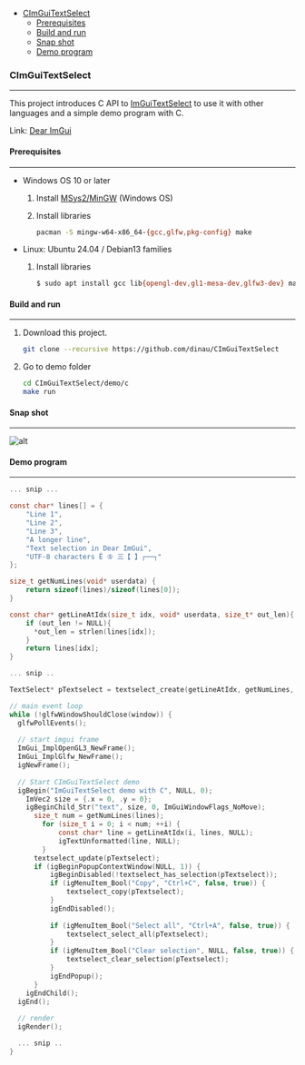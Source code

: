 <!-- START doctoc generated TOC please keep comment here to allow auto update -->
<!-- DON'T EDIT THIS SECTION, INSTEAD RE-RUN doctoc TO UPDATE -->

- [CImGuiTextSelect](#cimguitextselect)
  - [Prerequisites](#prerequisites)
  - [Build and run](#build-and-run)
  - [Snap shot](#snap-shot)
  - [Demo program](#demo-program)

<!-- END doctoc generated TOC please keep comment here to allow auto update -->

### CImGuiTextSelect

---

This project introduces C API to [ImGuiTextSelect](https://github.com/AidanSun05/ImGuiTextSelect) to use it with other languages and
a simple demo program with C.

Link: [Dear ImGui](https://github.com/ocornut/imgui)


#### Prerequisites

---

- Windows OS 10 or later
   1. Install [MSys2/MinGW](https://www.msys2.org/) (Windows OS)
   1. Install libraries
   
      ```sh
      pacman -S mingw-w64-x86_64-{gcc,glfw,pkg-config} make
      ```

- Linux: Ubuntu 24.04 / Debian13 families  
   1. Install libraries

      ```sh
      $ sudo apt install gcc lib{opengl-dev,gl1-mesa-dev,glfw3-dev} make pkg-config
      ```

#### Build and run

---

1. Download this project.

   ```sh
   git clone --recursive https://github.com/dinau/CImGuiTextSelect
   ```
1. Go to demo folder

   ```sh
   cd CImGuiTextSelect/demo/c
   make run 
   ```

#### Snap shot

---

![alt](img/CImGuiTextSelect.gif)

#### Demo program 

---

```c
... snip ...

const char* lines[] = {
    "Line 1",
    "Line 2",
    "Line 3",
    "A longer line",
    "Text selection in Dear ImGui",
    "UTF-8 characters Ë ⑤ 三【 】┌──┐"
};

size_t getNumLines(void* userdata) {
    return sizeof(lines)/sizeof(lines[0]);
}

const char* getLineAtIdx(size_t idx, void* userdata, size_t* out_len){
    if (out_len != NULL){
      *out_len = strlen(lines[idx]);
    }
    return lines[idx];
}

... snip ..

TextSelect* pTextselect = textselect_create(getLineAtIdx, getNumLines, lines, false );

// main event loop
while (!glfwWindowShouldClose(window)) {
  glfwPollEvents();
  
  // start imgui frame
  ImGui_ImplOpenGL3_NewFrame();
  ImGui_ImplGlfw_NewFrame();
  igNewFrame();
  
  // Start CImGuiTextSelect demo
  igBegin("ImGuiTextSelect demo with C", NULL, 0);
    ImVec2 size = {.x = 0, .y = 0};
    igBeginChild_Str("text", size, 0, ImGuiWindowFlags_NoMove);
      size_t num = getNumLines(lines);
        for (size_t i = 0; i < num; ++i) {
            const char* line = getLineAtIdx(i, lines, NULL);
            igTextUnformatted(line, NULL);
        }
      textselect_update(pTextselect);
      if (igBeginPopupContextWindow(NULL, 1)) {
          igBeginDisabled(!textselect_has_selection(pTextselect));
          if (igMenuItem_Bool("Copy", "Ctrl+C", false, true)) {
              textselect_copy(pTextselect);
          }
          igEndDisabled();
  
          if (igMenuItem_Bool("Select all", "Ctrl+A", false, true)) {
              textselect_select_all(pTextselect);
          }
          if (igMenuItem_Bool("Clear selection", NULL, false, true)) {
              textselect_clear_selection(pTextselect);
          }
          igEndPopup();
      }
    igEndChild();
  igEnd();
  
  // render
  igRender();

  ... snip ..
}
```
